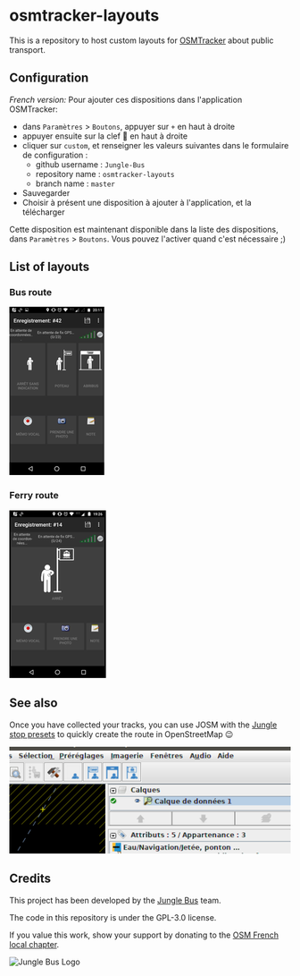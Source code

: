 # osmtracker-layouts
This is a repository to host custom layouts for [OSMTracker](https://github.com/labexp/osmtracker-android) about public transport.

## Configuration

*French version:*
Pour ajouter ces dispositions dans l'application OSMTracker:
* dans `Paramètres` > `Boutons`, appuyer sur `+` en haut à droite
* appuyer ensuite sur la clef :wrench: en haut à droite
* cliquer sur `custom`, et renseigner les valeurs suivantes dans le formulaire de configuration :
  * github username : `Jungle-Bus`
  * repository name : `osmtracker-layouts`
  * branch name : `master`
* Sauvegarder
* Choisir à présent une disposition à ajouter à l'application, et la télécharger

Cette disposition est maintenant disponible dans la liste des dispositions, dans `Paramètres` > `Boutons`. Vous pouvez l'activer quand c'est nécessaire ;)

## List of layouts
### Bus route
![Image of layout](layouts/bus_route/layout.png)

### Ferry route
![Image of layout](layouts/ferry_route/layout.png)

## See also

Once you have collected your tracks, you can use JOSM with the [Jungle stop presets](https://github.com/Jungle-Bus/josm-presets) to quickly create the route in OpenStreetMap :wink:

![jungle stop presets](https://raw.githubusercontent.com/Jungle-Bus/josm-presets/master/doc/josm_capture_menu.png)

## Credits

This project has been developed by the [Jungle Bus](http://junglebus.io/) team.

The code in this repository is under the GPL-3.0 license.

If you value this work, show your support by donating to the [OSM French local chapter](http://openstreetmap.fr).

![Jungle Bus Logo](https://i.imgur.com/7QskztK.png)
